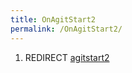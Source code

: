 ```yaml
---
title: OnAgitStart2
permalink: /OnAgitStart2/
---
```


1.  REDIRECT [agitstart2](/agitstart2 "wikilink")
